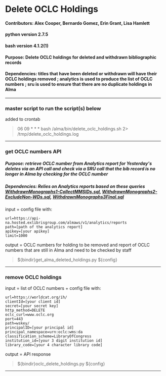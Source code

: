 # Delete OCLC Holdings
#### Contributors: Alex Cooper, Bernardo Gomez, Erin Grant, Lisa Hamlett
#### python version 2.7.5
#### bash version 4.1.2(1)
#### Purpose: Delete OCLC holdings for deleted and withdrawn bibliographic records
#### Dependencies: titles that have been deleted or withdrawn will have their OCLC holdings removed ; analytics is used to produce the list of OCLC numbers ; sru is used to ensure that there are no duplicate holdings in Alma
-----------------------------------------------------

### master script to run the script(s) below

added to crontab

>06 09 * * * bash /alma/bin/delete_oclc_holdings.sh 2> /tmp/delete_oclc_holdings.log

-------------------------------------------------------

### get OCLC numbers API
##### Purpose: retrieve OCLC number from Analytics report for Yesterday's deletes via an API call and check via a SRU call that the bib record is no longer in Alma by checking for the OCLC number
##### Dependencies: Relies on Analytics reports based on these queries [WithdrawnMonographs1-CollectMMSIDs.sql](https://github.com/Emory-LCS/Alma-Public/blob/master/DeleteOclcHoldings/sql/WithdrawnMonographs1-CollectMMSIDs.sql), [WithdrawnMonographs2-ExcludeNon-WDs.sql](https://github.com/Emory-LCS/Alma-Public/blob/master/DeleteOclcHoldings/sql/WithdrawnMonographs2-ExcludeNon-WDs.sql), [WithdrawnMonographs3Final.sql](https://github.com/Emory-LCS/Alma-Public/blob/master/DeleteOclcHoldings/sql/WithdrawnMonographs3Final.sql)

input = config file with:

```
url=https://api-na.hosted.exlibrisgroup.com/almaws/v1/analytics/reports
path=[path of the analytics report]
apikey=[your apikey]
limit=1000
```

output = OCLC numbers for holding to be removed and report of OCLC numbers that are still in Alma and need to be checked by staff

>${bindir}get_alma_deleted_holdings.py ${config}

------------------------------------------------------------

### remove OCLC holdings

input = list of OCLC numbers + config file with:

```
url=https://worldcat.org/ih/
clientId=[your client id]
secret=[your secret key]
http_method=DELETE
oclc_curl=www.oclc.org
port=443
path=wskey/
principalID=[your principal id]
principal_namespace=urn:oclc:wms:da
classification_scheme=LibraryOfCongress
institution_id=[your 3 digit institution id]
library_code=[your 4 character library code]
```

output = API response

>${bindir}oclc_delete_holdings.py ${config}

-------------------------------------------------
